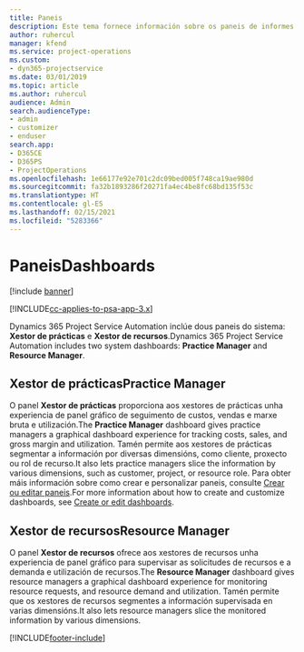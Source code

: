 ```yaml
---
title: Paneis
description: Este tema fornece información sobre os paneis de informes incluídos en Dynamics 365 Project Service Automation.
author: ruhercul
manager: kfend
ms.service: project-operations
ms.custom:
- dyn365-projectservice
ms.date: 03/01/2019
ms.topic: article
ms.author: ruhercul
audience: Admin
search.audienceType:
- admin
- customizer
- enduser
search.app:
- D365CE
- D365PS
- ProjectOperations
ms.openlocfilehash: 1e66177e92e701c2dc09bed005f748ca19ae980d
ms.sourcegitcommit: fa32b1893286f20271fa4ec4be8fc68bd135f53c
ms.translationtype: HT
ms.contentlocale: gl-ES
ms.lasthandoff: 02/15/2021
ms.locfileid: "5283366"
---
```

# <a name="dashboards"></a><span data-ttu-id="b58e6-103">Paneis</span><span class="sxs-lookup"><span data-stu-id="b58e6-103">Dashboards</span></span>

[!include [banner](../includes/psa-now-project-operations.md)]

[!INCLUDE[cc-applies-to-psa-app-3.x](../includes/cc-applies-to-psa-app-3x.md)]

<span data-ttu-id="b58e6-104">Dynamics 365 Project Service Automation inclúe dous paneis do sistema: **Xestor de prácticas** e **Xestor de recursos**.</span><span class="sxs-lookup"><span data-stu-id="b58e6-104">Dynamics 365 Project Service Automation includes two system dashboards: **Practice Manager** and **Resource Manager**.</span></span>

## <a name="practice-manager"></a><span data-ttu-id="b58e6-105">Xestor de prácticas</span><span class="sxs-lookup"><span data-stu-id="b58e6-105">Practice Manager</span></span> 

<span data-ttu-id="b58e6-106">O panel **Xestor de prácticas** proporciona aos xestores de prácticas unha experiencia de panel gráfico de seguimento de custos, vendas e marxe bruta e utilización.</span><span class="sxs-lookup"><span data-stu-id="b58e6-106">The **Practice Manager** dashboard gives practice managers a graphical dashboard experience for tracking costs, sales, and gross margin and utilization.</span></span> <span data-ttu-id="b58e6-107">Tamén permite aos xestores de prácticas segmentar a información por diversas dimensións, como cliente, proxecto ou rol de recurso.</span><span class="sxs-lookup"><span data-stu-id="b58e6-107">It also lets practice managers slice the information by various dimensions, such as customer, project, or resource role.</span></span> <span data-ttu-id="b58e6-108">Para obter máis información sobre como crear e personalizar paneis, consulte [Crear ou editar paneis](https://docs.microsoft.com/dynamics365/customerengagement/on-premises/customize/create-edit-dashboards).</span><span class="sxs-lookup"><span data-stu-id="b58e6-108">For more information about how to create and customize dashboards, see [Create or edit dashboards](https://docs.microsoft.com/dynamics365/customerengagement/on-premises/customize/create-edit-dashboards).</span></span>

## <a name="resource-manager"></a><span data-ttu-id="b58e6-109">Xestor de recursos</span><span class="sxs-lookup"><span data-stu-id="b58e6-109">Resource Manager</span></span> 

<span data-ttu-id="b58e6-110">O panel **Xestor de recursos** ofrece aos xestores de recursos unha experiencia de panel gráfico para supervisar as solicitudes de recursos e a demanda e utilización de recursos.</span><span class="sxs-lookup"><span data-stu-id="b58e6-110">The **Resource Manager** dashboard gives resource managers a graphical dashboard experience for monitoring resource requests, and resource demand and utilization.</span></span> <span data-ttu-id="b58e6-111">Tamén permite que os xestores de recursos segmentes a información supervisada en varias dimensións.</span><span class="sxs-lookup"><span data-stu-id="b58e6-111">It also lets resource managers slice the monitored information by various dimensions.</span></span>


[!INCLUDE[footer-include](../includes/footer-banner.md)]